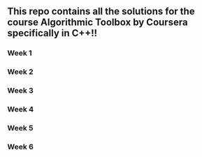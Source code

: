 <h2>This repo contains all the solutions for the course Algorithmic Toolbox by Coursera specifically in C++!!</h2>
  <h3>Week 1</h3>
  <h3>Week 2</h3>
  <h3>Week 3</h3>
  <h3>Week 4</h3>
  <h3>Week 5</h3>
  <h3>Week 6</h3>
